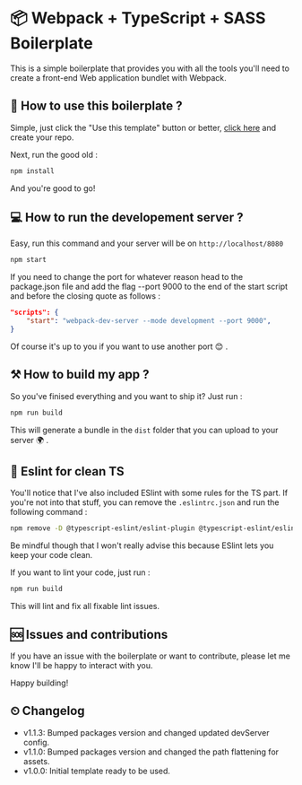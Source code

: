 # 📦 Webpack + TypeScript + SASS Boilerplate

This is a simple boilerplate that provides you with all the tools you'll need to create a front-end Web application bundlet with Webpack.

## 🍴 How to use this boilerplate ?

Simple, just click the "Use this template" button or better, [click here](https://github.com/tarkant/webpack-typescript-sass-boilerplate/generate) and create your repo.

Next, run the good old :
```bash
npm install
```

And you're good to go!

## 💻 How to run the developement server ?

Easy, run this command and your server will be on `http://localhost/8080`


```bash
npm start
```

If you need to change the port for whatever reason head to the package.json file and add the flag --port 9000 to the end of the start script and before the closing quote as follows :

```json
"scripts": {
    "start": "webpack-dev-server --mode development --port 9000",
}
```

Of course it's up to you if you want to use another port 😊 .

## ⚒ How to build my app ?

So you've finised everything and you want to ship it? Just run :

```bash
npm run build
```

This will generate a bundle in the `dist` folder that you can upload to your server 🌍 .

## 🧹 Eslint for clean TS

You'll notice that I've also included ESlint with some rules for the TS part. If you're not into that stuff, you can remove the `.eslintrc.json` and run the following command :

```bash
npm remove -D @typescript-eslint/eslint-plugin @typescript-eslint/eslint-plugin-tslint @typescript-eslint/parser eslint
```

Be mindful though that I won't really advise this because ESlint lets you keep your code clean.

If you want to lint your code, just run :

```bash
npm run build
```

This will lint and fix all fixable lint issues.

## 🆘 Issues and contributions

If you have an issue with the boilerplate or want to contribute, please let me know I'll be happy to interact with you.

Happy building!

## ⏲ Changelog

- v1.1.3: Bumped packages version and changed updated devServer config.
- v1.1.0: Bumped packages version and changed the path flattening for assets.
- v1.0.0: Initial template ready to be used.